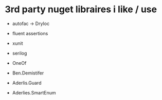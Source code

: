 # 3rd party nuget libraires i like / use

- autofac -> DryIoc
- fluent assertions
- xunit
- serilog

- OneOf
- Ben.Demistifer
- Aderlis.Guard
- Aderlies.SmartEnum